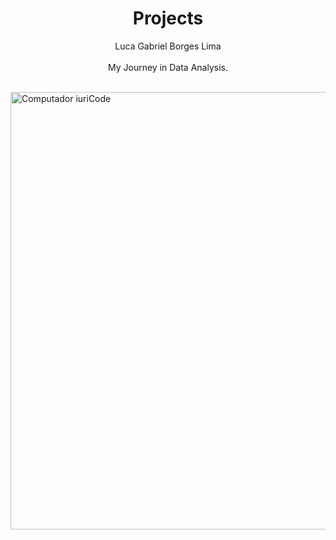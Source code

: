 <h1 align="center">Projects</h1>
<p align="center">Luca Gabriel Borges Lima <br><br> My Journey in Data Analysis.<br><p align="center"> </p></p>&nbsp;


<img src="https://raw.githubusercontent.com/MicaelliMedeiros/micaellimedeiros/master/image/computer-illustration.png" min-width="600px" max-width="600px" width="700px" align="center" alt="Computador iuriCode">
